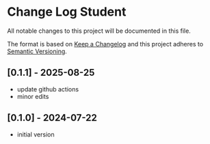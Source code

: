 # Change Log Student

All notable changes to this project will be documented in this file.

The format is based on [Keep a Changelog](http://keepachangelog.com/)
and this project adheres to [Semantic Versioning](http://semver.org/).


## [0.1.1] - 2025-08-25
- update github actions
- minor edits

## [0.1.0] - 2024-07-22
- initial version

